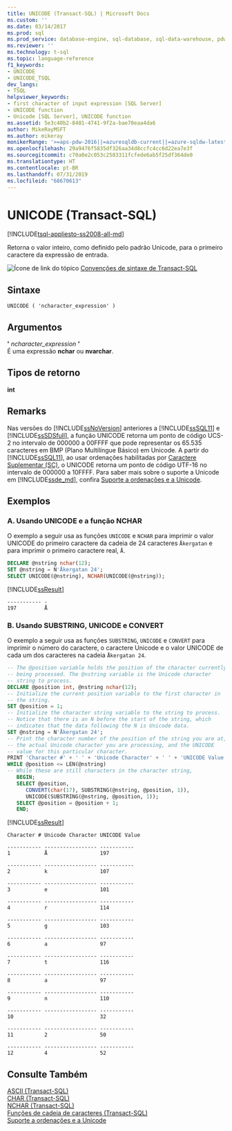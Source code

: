 ```yaml
---
title: UNICODE (Transact-SQL) | Microsoft Docs
ms.custom: ''
ms.date: 03/14/2017
ms.prod: sql
ms.prod_service: database-engine, sql-database, sql-data-warehouse, pdw
ms.reviewer: ''
ms.technology: t-sql
ms.topic: language-reference
f1_keywords:
- UNICODE
- UNICODE_TSQL
dev_langs:
- TSQL
helpviewer_keywords:
- first character of input expression [SQL Server]
- UNICODE function
- Unicode [SQL Server], UNICODE function
ms.assetid: 5e3c40b2-8401-4741-9f2a-bae70eaa4da6
author: MikeRayMSFT
ms.author: mikeray
monikerRange: '>=aps-pdw-2016||=azuresqldb-current||=azure-sqldw-latest||>=sql-server-2016||=sqlallproducts-allversions||>=sql-server-linux-2017||=azuresqldb-mi-current'
ms.openlocfilehash: 29a9476f5835df326aa34d8ccfc4cc6d22ea7e3f
ms.sourcegitcommit: c70a0e2c053c2583311fcfede6ab5f25df364de0
ms.translationtype: HT
ms.contentlocale: pt-BR
ms.lasthandoff: 07/31/2019
ms.locfileid: "68670613"
---
```

# <a name="unicode-transact-sql"></a>UNICODE (Transact-SQL)
[!INCLUDE[tsql-appliesto-ss2008-all-md](../../includes/tsql-appliesto-ss2008-all-md.md)]

  Retorna o valor inteiro, como definido pelo padrão Unicode, para o primeiro caractere da expressão de entrada.  
  
 ![Ícone de link do tópico](../../database-engine/configure-windows/media/topic-link.gif "Ícone de link do tópico") [Convenções de sintaxe de Transact-SQL](../../t-sql/language-elements/transact-sql-syntax-conventions-transact-sql.md)  
  
## <a name="syntax"></a>Sintaxe  
  
```  
UNICODE ( 'ncharacter_expression' )  
```  
  
## <a name="arguments"></a>Argumentos  
**'** *ncharacter_expression* **'**  
É uma expressão **nchar** ou **nvarchar**.  
  
## <a name="return-types"></a>Tipos de retorno  
**int**  
  
## <a name="remarks"></a>Remarks  
Nas versões do [!INCLUDE[ssNoVersion](../../includes/ssnoversion-md.md)] anteriores a [!INCLUDE[ssSQL11](../../includes/sssql11-md.md)] e [!INCLUDE[ssSDSfull](../../includes/sssdsfull-md.md)], a função UNICODE retorna um ponto de código UCS-2 no intervalo de 000000 a 00FFFF que pode representar os 65.535 caracteres em BMP (Plano Multilíngue Básico) em Unicode. A partir do [!INCLUDE[ssSQL11](../../includes/sssql11-md.md)], ao usar ordenações habilitadas por [Caractere Suplementar (SC)](../../relational-databases/collations/collation-and-unicode-support.md#Supplementary_Characters), o UNICODE retorna um ponto de código UTF-16 no intervalo de 000000 a 10FFFF. Para saber mais sobre o suporte a Unicode em [!INCLUDE[ssde_md](../../includes/ssde_md.md)], confira [Suporte a ordenações e a Unicode](../../relational-databases/collations/collation-and-unicode-support.md#Unicode_Defn). 
  
## <a name="examples"></a>Exemplos  
  
### <a name="a-using-unicode-and-the-nchar-function"></a>A. Usando UNICODE e a função NCHAR  
 O exemplo a seguir usa as funções `UNICODE` e `NCHAR` para imprimir o valor UNICODE do primeiro caractere da cadeia de 24 caracteres `Åkergatan` e para imprimir o primeiro caractere real, `Å`.  
  
```sql  
DECLARE @nstring nchar(12);  
SET @nstring = N'Åkergatan 24';  
SELECT UNICODE(@nstring), NCHAR(UNICODE(@nstring));  
```  
  
 [!INCLUDE[ssResult](../../includes/ssresult-md.md)]  
  
```  
----------- -   
197         Å  
```  
  
### <a name="b-using-substring-unicode-and-convert"></a>B. Usando SUBSTRING, UNICODE e CONVERT  
 O exemplo a seguir usa as funções `SUBSTRING`, `UNICODE` e `CONVERT` para imprimir o número do caractere, o caractere Unicode e o valor UNICODE de cada um dos caracteres na cadeia `Åkergatan 24`.  
  
```sql  
-- The @position variable holds the position of the character currently  
-- being processed. The @nstring variable is the Unicode character   
-- string to process.  
DECLARE @position int, @nstring nchar(12);  
-- Initialize the current position variable to the first character in   
-- the string.  
SET @position = 1;  
-- Initialize the character string variable to the string to process.   
-- Notice that there is an N before the start of the string, which   
-- indicates that the data following the N is Unicode data.  
SET @nstring = N'Åkergatan 24';  
-- Print the character number of the position of the string you are at,   
-- the actual Unicode character you are processing, and the UNICODE   
-- value for this particular character.  
PRINT 'Character #' + ' ' + 'Unicode Character' + ' ' + 'UNICODE Value';  
WHILE @position <= LEN(@nstring)  
-- While these are still characters in the character string,  
   BEGIN;  
   SELECT @position,   
      CONVERT(char(17), SUBSTRING(@nstring, @position, 1)),  
      UNICODE(SUBSTRING(@nstring, @position, 1));  
   SELECT @position = @position + 1;  
   END;  
```  
  
 [!INCLUDE[ssResult](../../includes/ssresult-md.md)]  
  
```  
Character # Unicode Character UNICODE Value  
  
----------- ----------------- -----------   
1           Å                 197           
  
----------- ----------------- -----------   
2           k                 107           
  
----------- ----------------- -----------   
3           e                 101           
  
----------- ----------------- -----------   
4           r                 114           
  
----------- ----------------- -----------   
5           g                 103           
  
----------- ----------------- -----------   
6           a                 97            
  
----------- ----------------- -----------   
7           t                 116           
  
----------- ----------------- -----------   
8           a                 97            
  
----------- ----------------- -----------   
9           n                 110           
  
----------- ----------------- -----------   
10                            32            
  
----------- ----------------- -----------   
11          2                 50            
  
----------- ----------------- -----------   
12          4                 52  
```  
  
## <a name="see-also"></a>Consulte Também  
 [ASCII &#40;Transact-SQL&#41;](../../t-sql/functions/ascii-transact-sql.md)  
 [CHAR &#40;Transact-SQL&#41;](../../t-sql/functions/char-transact-sql.md)  
 [NCHAR &#40;Transact-SQL&#41;](../../t-sql/functions/nchar-transact-sql.md)   
 [Funções de cadeia de caracteres &#40;Transact-SQL&#41;](../../t-sql/functions/string-functions-transact-sql.md)   
 [Suporte a ordenações e a Unicode](../../relational-databases/collations/collation-and-unicode-support.md)  
  
  

